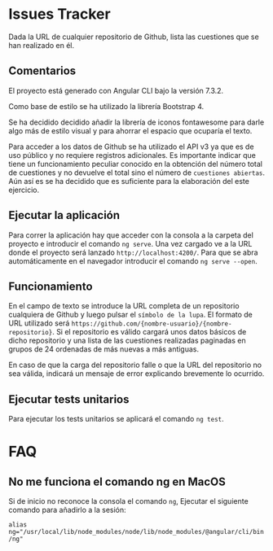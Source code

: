 # Issues Tracker

Dada la URL de cualquier repositorio de Github, lista las cuestiones que se han realizado en él. 


## Comentarios

El proyecto está generado con Angular CLI bajo la versión 7.3.2.

Como base de estilo se ha utilizado la librería Bootstrap 4.

Se ha decidido decidido añadir la librería de iconos fontawesome para darle algo más de estilo visual y para ahorrar el espacio que ocuparía el texto.

Para acceder a los datos de Github se ha utilizado el API v3 ya que es de uso público y no requiere registros adicionales. Es importante indicar que tiene un funcionamiento peculiar conocido en la obtención del número total de cuestiones y no devuelve el total sino el número de `cuestiones abiertas`. Aún así es se ha decidido que es suficiente para la elaboración del este ejercicio.


## Ejecutar la aplicación 

Para correr la aplicación hay que acceder con la consola a la carpeta del proyecto e introducir el comando `ng serve`. Una vez cargado ve a la URL donde el proyecto será lanzado `http://localhost:4200/`. Para que se abra automáticamente en el navegador introducir el comando `ng serve --open`.

## Funcionamiento

En el campo de texto se introduce la URL completa de un repositorio cualquiera de Github y luego pulsar el `símbolo de la lupa`. El formato de URL utilizado será `https://github.com/{nombre-usuario}/{nombre-repositorio}`. Si el repositorio es válido cargará unos datos básicos de dicho repositorio y una lista de las cuestiones realizadas paginadas en grupos de 24 ordenadas de más nuevas a más antiguas.

En caso de que la carga del repositorio falle o que la URL del repositorio no sea válida, indicará un mensaje de error explicando brevemente lo ocurrido.

## Ejecutar tests unitarios

Para ejecutar los tests unitarios se aplicará el comando `ng test`.


# FAQ

## No me funciona el comando ng en MacOS

Si de inicio no reconoce la consola el comando `ng`, Ejecutar el siguiente comando para añadirlo a la sesión:

`alias ng="/usr/local/lib/node_modules/node/lib/node_modules/@angular/cli/bin/ng"`
